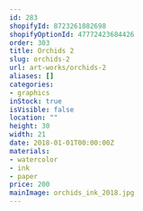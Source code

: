 ```yaml
---
id: 283
shopifyId: 8723261882698
shopifyOptionId: 47772423684426
order: 303
title: Orchids 2
slug: orchids-2
url: art-works/orchids-2
aliases: []
categories:
- graphics
inStock: true
isVisible: false
location: ""
height: 30
width: 21
date: 2018-01-01T00:00:00Z
materials:
- watercolor
- ink
- paper
price: 200
mainImage: orchids_ink_2018.jpg
---
```

